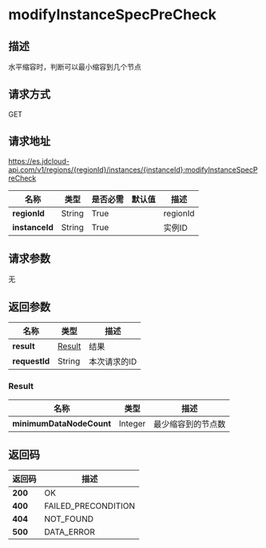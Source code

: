 # modifyInstanceSpecPreCheck


## 描述
水平缩容时，判断可以最小缩容到几个节点

## 请求方式
GET

## 请求地址
https://es.jdcloud-api.com/v1/regions/{regionId}/instances/{instanceId}:modifyInstanceSpecPreCheck

|名称|类型|是否必需|默认值|描述|
|---|---|---|---|---|
|**regionId**|String|True| |regionId|
|**instanceId**|String|True| |实例ID|

## 请求参数
无


## 返回参数
|名称|类型|描述|
|---|---|---|
|**result**|[Result](modifyinstancespecprecheck#result)|结果|
|**requestId**|String|本次请求的ID|

### <div id="result">Result</div>
|名称|类型|描述|
|---|---|---|
|**minimumDataNodeCount**|Integer|最少缩容到的节点数|

## 返回码
|返回码|描述|
|---|---|
|**200**|OK|
|**400**|FAILED_PRECONDITION|
|**404**|NOT_FOUND|
|**500**|DATA_ERROR|

